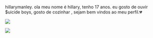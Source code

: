  hillarymanley.
 ola meu nome é hillary, tenho 17 anos.
eu gosto de ouvir $uicide boys, gosto de cozinhar ,
sejam bem vindos ao meu perfil.💔




 
 ![](https://media1.tenor.com/m/5hCLFFayza8AAAAC/oops-tombo.gif)

![](https://media.tenor.com/wZHVNYYuvwIAAAAM/fala-que-caiu.gif)
